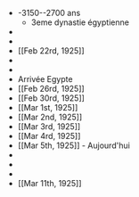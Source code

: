 - -3150--2700 ans
	- 3eme dynastie égyptienne
-
-
- [[Feb 22rd, 1925]]
-
-
- Arrivée Egypte
- [[Feb 26rd, 1925]]
- [[Feb 30rd, 1925]]
- [[Mar 1st, 1925]]
- [[Mar 2nd, 1925]]
- [[Mar 3rd, 1925]]
- [[Mar 4rd, 1925]]
- [[Mar 5th, 1925]] - Aujourd'hui
-
-
-
- [[Mar 11th, 1925]]